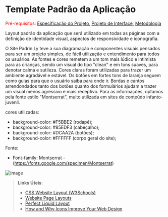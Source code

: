 # Template Padrão da Aplicação

<span style="color:red">Pré-requisitos: <a href="2-Especificação do Projeto.md"> Especificação do Projeto</a></span>, <a href="3-Projeto de Interface.md"> Projeto de Interface</a>, <a href="4-Metodologia.md"> Metodologia</a>

Layout padrão da aplicação que será utilizado em todas as páginas com a definição de identidade visual, aspectos de responsividade e iconografia.

O Site Padrin.Ly teve a sua diagramação e componentes visuais pensados para ser um projeto simples, de fácil utilização e entendimento para todos os usuários. As fontes e cores remetem a um tom mais lúdico e intimista para as crianças, sendo um visual do tipo "clean" e em tons suaves, para denotar calma e sutileza. Cores claras foram utilizadas para trazer um ambiente agradável e estável. Os botões em fortes tons de laranja seguem como guias para que o usuário saiba para onde ir. Bordas e cantos arrendondados tanto dos botões quanto dos formulários ajudam a trazer um visual menos agressivo e mais receptivo. Para as informações, optamos pela fonte estilo "Montserrat", muito utilizada em sites de conteúdo infanto-juvenil.

cores utilizadas:
- background-color: #F5BBE2 (rodapé);
- background-color: #85EDF3 (cabeçalho);
- background-color: #DCAA2A (botões);
- background-color: #FFFFFF (corpo geral do site);

Fonte: 
- Font-family: Montserrat - (https://fonts.google.com/specimen/Montserrat)
  

![image](https://github.com/ICEI-PUC-Minas-PMV-ADS/PMV-ADS-2024-1-E2-IntApp-Proj-T3-Grupo2-Padrin.ly/assets/110932147/20761359-1ade-413c-9971-0e5e9f499eb1)


> **Links Úteis**:
>
> - [CSS Website Layout (W3Schools)](https://www.w3schools.com/css/css_website_layout.asp)
> - [Website Page Layouts](http://www.cellbiol.com/bioinformatics_web_development/chapter-3-your-first-web-page-learning-html-and-css/website-page-layouts/)
> - [Perfect Liquid Layout](https://matthewjamestaylor.com/perfect-liquid-layouts)
> - [How and Why Icons Improve Your Web Design](https://usabilla.com/blog/how-and-why-icons-improve-you-web-design/)
